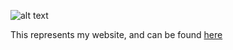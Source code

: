 ![alt text](https://black-photon.github.io/images/banner.png "Website Banner")

This represents my website, and can be found [here](https://black-photon.github.io)